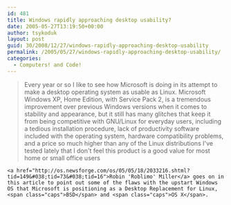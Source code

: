 ```yaml
---
id: 481
title: Windows rapidly approaching desktop usability?
date: 2005-05-27T13:19:50+00:00
author: tsykoduk
layout: post
guid: 30/2008/12/27/windows-rapidly-approaching-desktop-usability
permalink: /2005/05/27/windows-rapidly-approaching-desktop-usability/
categories:
  - Computers! and Code!
---
```

<blockquote>Every year or so I like to see how Microsoft is doing in its attempt to make a desktop operating system as usable as Linux. Microsoft Windows XP, Home Edition, with Service Pack 2, is a tremendous improvement over previous Windows versions when it comes to stability and appearance, but it still has many glitches that keep it from being competitive with <span class="caps">GNU</span>/Linux for everyday users, including a tedious installation procedure, lack of productivity software included with the operating system, hardware compatibility problems, and a price so much higher than any of the Linux distributions I've tested lately that I don't feel this product is a good value for most home or small office users</blockquote>

	<a href="http://os.newsforge.com/os/05/05/18/2033216.shtml?tid=149&#038;tid=73&#038;tid=16">Robin 'Roblimo' Miller</a> goes on in this article to point out some of the flaws with the upstart Windows OS that Microsoft is positioning as a Desktop Replacement for Linux, <span class="caps">BSD</span> and <span class="caps">OS X</span>.